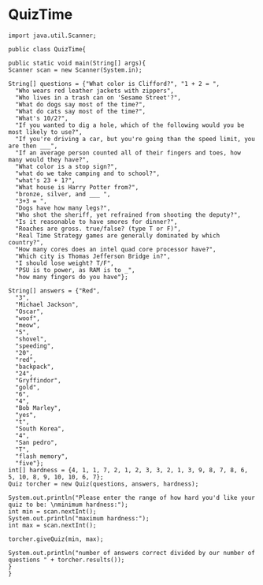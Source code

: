 # QuizTime

    import java.util.Scanner;

    public class QuizTime{
  
    public static void main(String[] args){
    Scanner scan = new Scanner(System.in);
    
    String[] questions = {"What color is Clifford?", "1 + 2 = ",
      "Who wears red leather jackets with zippers",
      "Who lives in a trash can on 'Sesame Street'?",
      "What do dogs say most of the time?",
      "What do cats say most of the time?",
      "What's 10/2?",
      "If you wanted to dig a hole, which of the following would you be most likely to use?",
      "If you're driving a car, but you're going than the speed limit, you are then ___",
      "If an average person counted all of their fingers and toes, how many would they have?",
      "What color is a stop sign?",
      "what do we take camping and to school?",
      "what's 23 + 1?",
      "What house is Harry Potter from?",
      "bronze, silver, and ___ ",
      "3+3 = ",
      "Dogs have how many legs?",
      "Who shot the sheriff, yet refrained from shooting the deputy?",
      "Is it reasonable to have smores for dinner?",
      "Roaches are gross. true/false? (type T or F)",
      "Real Time Strategy games are generally dominated by which country?",
      "How many cores does an intel quad core processor have?",
      "Which city is Thomas Jefferson Bridge in?",
      "I should lose weight? T/F",
      "PSU is to power, as RAM is to _",
      "how many fingers do you have"};
    
    String[] answers = {"Red",
      "3",
      "Michael Jackson",
      "Oscar",
      "woof",
      "meow",
      "5",
      "shovel",
      "speeding",
      "20",
      "red",
      "backpack",
      "24",
      "Gryffindor",
      "gold",
      "6",
      "4",
      "Bob Marley",
      "yes",
      "t",
      "South Korea",
      "4",
      "San pedro",
      "T",
      "flash memory",
      "five"};
    int[] hardness = {4, 1, 1, 7, 2, 1, 2, 3, 3, 2, 1, 3, 9, 8, 7, 8, 6, 5, 10, 8, 9, 10, 10, 6, 7};
    Quiz torcher = new Quiz(questions, answers, hardness);
    
    System.out.println("Please enter the range of how hard you'd like your quiz to be: \nminimum hardness:");
    int min = scan.nextInt();
    System.out.println("maximum hardness:");
    int max = scan.nextInt();
    
    torcher.giveQuiz(min, max);
    
    System.out.println("number of answers correct divided by our number of questions " + torcher.results());
    }
    }
